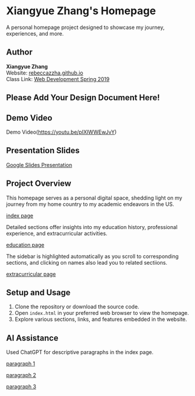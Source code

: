 # Xiangyue Zhang's Homepage

A personal homepage project designed to showcase my journey, experiences, and more.

## Author

**Xiangyue Zhang**  
Website: [rebeccazzha.github.io](https://rebeccazzha.github.io)  
Class Link: [Web Development Spring 2019](http://johnguerra.co/classes/webDevelopment_spring_2019/)

## Please Add Your Design Document Here! 

## Demo Video

Demo Video(https://youtu.be/pIXlWWEwJvY)

## Presentation Slides

[Google Slides Presentation](https://docs.google.com/presentation/d/1THg9VeQp9FhiXF0o2Vx5y2ov0tkiTFdOb3RIfqGnA5I/edit?usp=sharing)

## Project Overview

This homepage serves as a personal digital space, shedding light on my journey from my home country to my academic endeavors in the US. 

[index page](./img/index_page.png)

Detailed sections offer insights into my education history, professional experience, and extracurricular activities.

[education page](./img/education_page.png)

The sidebar is highlighted automatically as you scroll to corresponding sections, and clicking on names also lead you to related sectiions. 

[extracurricular page](./img/extracurricular_page.png)

## Setup and Usage

1. Clone the repository or download the source code.
2. Open `index.html` in your preferred web browser to view the homepage.
3. Explore various sections, links, and features embedded in the website.

## AI Assistance

Used ChatGPT for descriptive paragraphs in the index page.

[paragraph 1](./img/Acedemic_History.png)

[paragraph 2](./img/Homepage.png)

[paragraph 3](./img/Meet_my_cats.png)
